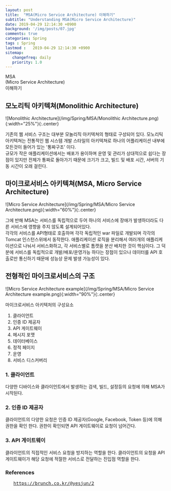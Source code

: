 ```yaml
---
layout: post
title:  "MSA(Micro Service Architecture) 이해하기"
subtitle: "Understanding MSA(Micro Service Architecture)"
date: 2019-04-29 12:14:30 +0900
background: '/img/posts/07.jpg'
comments: true
categories: Spring
tags : Spring
lastmod :   2019-04-29 12:14:30 +0900
sitemap:
   changefreq: daily
   priority: 1.0
---
```


<div class="contentTitle">
MSA<br>(Micro Service Architecture)<br>이해하기
</div>


## 모노리틱 아키텍쳐(Monolithic Architecture)

![Monolithic Architecture](/img/Spring/MSA/Monolithic Architecture.png){:width="25%"}{:.center}

기존의 웹 서비스 구조는 대부분 모놀리직 아키텍쳐의 형태로 구성되어 있다.
모노리틱 아키텍쳐는 전통적인 웹 시스템 개발 스타일의 아키텍쳐로 하나의 어플리케이션 내부에 모든것이 들어가 있는 '통짜구조' 이다.  
규모가 작은 애플리케이션에서는 배포가 용이하며 운영 및 관리가 상대적으로 쉽다는 장점이 있지만 전체가 통짜로 돌아가기 때문에 크기가 크고, 빌드 및 배포 시간, 서버의 기동 시간이 오래 걸린다.

## 마이크로서비스 아키텍쳐(MSA, Micro Service Architecture)

![Micro Service Architecture](/img/Spring/MSA/Micro Service Architecture.png){:width="60%"}{:.center}

그에 반해 MSA는 서비스를 독립적으로 두어 하나의 서비스에 장애가 발생하더라도 다른 서비스에 영향을 주지 않도록 설계되어있다.  
각각의 서비스를 API형태로 호출하며 각각 독립적인 war 파일로 개발되며 각각의 Tomcat 인스턴스위에서 동작한다.
애플리케이션 로직을 분리해서 여러개의 애플리케이션으로 나눠서 서비스화하고, 각 서비스별로 톰캣을 분산 배치한 것이 핵심이다.
그 덕분에 서비스를 독립적으로 개발/배포/운영가능 하다는 장점이 있으나 데이터를 API 호출로만 통신하기 때문에 성능상 문제 발생 가능성이 있다.


## 전형적인 마이크로서비스의 구조

![Micro Service Architecture example](/img/Spring/MSA/Micro Service Architecture example.png){:width="90%"}{:.center}

마이크로서비스 아키텍처의 구성요소

1. 클라이언트
2. 인증 ID 제공자
3. API 게이트웨이
4. 메시지 포맷
5. 데이터베이스
6. 정적 페이지
7. 운영
8. 서비스 디스커버리


### 1. 클라이언트

다양한 디바이스와 클라이언트에서 발생하는 검색, 빌드, 설정등의 요청에 의해 MSA가 시작된다.

### 2. 인증 ID 제공자

클라이언트의 다양한 요청은 인증 ID 제공자(Google, Facebook, Token 등)에 의해 권한을 확인 한다. 권한이 확인되면 API 게이트웨이로 요청이 넘어간다.

### 3. API 게이트웨이

클라이언트의 직접적인 서비스 요청을 방지하는 역할을 한다. 클라이언트의 요청을 API 게이트웨이가 해당 요청에 적절한 서비스로 전달하는 진입점 역할을 한다.  

### References

<pre>
   <a href="https://brunch.co.kr/@yesjun/2">https://brunch.co.kr/@yesjun/2</a>
</pre>